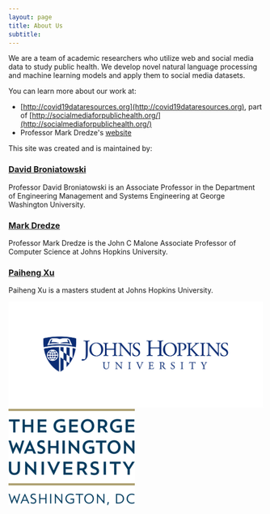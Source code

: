 ```yaml
---
layout: page
title: About Us
subtitle: 
---
```



We are a team of academic researchers who utilize web and social media data to study public health. We develop novel natural language processing and machine learning models
and apply them to social media datasets.

You can learn more about our work at:

- [http://covid19dataresources.org](http://covid19dataresources.org), part of [http://socialmediaforpublichealth.org/](http://socialmediaforpublichealth.org/)
- Professor Mark Dredze's <a href="http://www.dredze.com">website</a>


This site was created and is maintained by:

### [David Broniatowski](https://www2.seas.gwu.edu/~broniatowski/index.html)
Professor David Broniatowski is an Associate Professor in the Department of Engineering Management and Systems Engineering at George Washington University.

### [Mark Dredze](http://www.dredze.com)
Professor Mark Dredze is the John C Malone Associate Professor of Computer Science at Johns Hopkins University.

### [Paiheng Xu](https://paihengxu.github.io)
Paiheng Xu is a masters student at Johns Hopkins University.


![](img/jhu-logo.jpg)
![](img/gwu-logo.png)

![]()
